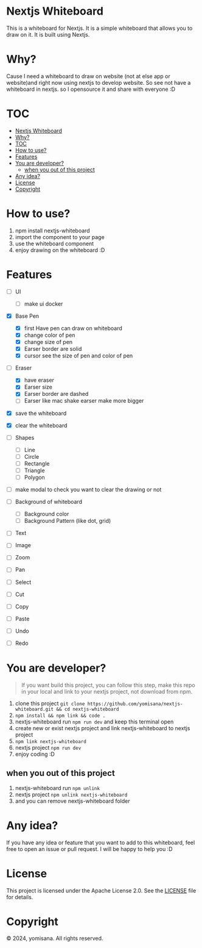 # Nextjs Whiteboard
This is a whiteboard for Nextjs. It is a simple whiteboard that allows you to draw on it. It is built using Nextjs.

# Why?
Cause I need a whiteboard to draw on website (not at else app or website)and right now using nextjs to develop website. So see not have a whiteboard in nextjs. so I opensource it and share with everyone :D

# TOC
- [Nextjs Whiteboard](#nextjs-whiteboard)
- [Why?](#why)
- [TOC](#toc)
- [How to use?](#how-to-use)
- [Features](#features)
- [You are developer?](#you-are-developer)
  - [when you out of this project](#when-you-out-of-this-project)
- [Any idea?](#any-idea)
- [License](#license)
- [Copyright](#copyright)

# How to use?
1. npm install nextjs-whiteboard
2. import the component to your page
3. use the whiteboard component
4. enjoy drawing on the whiteboard :D

# Features

- [ ] UI
  - [ ] make ui docker
- [X] Base Pen
  - [x] first Have pen can draw on whiteboard
  - [X] change color of pen
  - [X] change size of pen
  - [X] Earser border are solid
  - [X] cursor see the size of pen and color of pen
- [ ] Eraser
  - [X] have eraser
  - [X] Earser size
  - [X] Earser border are dashed
  - [ ] Earser like mac shake earser make more bigger
- [X] save the whiteboard
- [X] clear the whiteboard
- [ ] Shapes
  - [ ] Line
  - [ ] Circle
  - [ ] Rectangle
  - [ ] Triangle
  - [ ] Polygon
- [ ] make modal to check you want to clear the drawing or not
- [ ] Background of whiteboard
  - [ ] Background color
  - [ ] Background Pattern (like dot, grid)
- [ ] Text
- [ ] Image
- [ ] Zoom
- [ ] Pan
- [ ] Select
- [ ] Cut
- [ ] Copy
- [ ] Paste
- [ ] Undo
- [ ] Redo



# You are developer?
> If you want build this project, you can follow this step, make this repo in your local and link to your nextjs project, not download from npm.
1. clone this project
```git clone https://github.com/yomisana/nextjs-whiteboard.git && cd nextjs-whiteboard```
2. ```npm install && npm link && code .```
3. nextjs-whiteboard run ```npm run dev``` and keep this terminal open
4. create new or exist nextjs project and link nextjs-whiteboard to nextjs project
5. ```npm link nextjs-whiteboard```
6. nextjs project ```npm run dev```
7. enjoy coding :D
## when you out of this project
1. nextjs-whiteboard run ```npm unlink```
2. nextjs project ```npm unlink nextjs-whiteboard```
3. and you can remove nextjs-whiteboard folder

# Any idea?
If you have any idea or feature that you want to add to this whiteboard, feel free to open an issue or pull request. I will be happy to help you :D


# License
This project is licensed under the Apache License 2.0. See the [LICENSE](./.github/LICENSE) file for details.

# Copyright
© 2024, yomisana. All rights reserved.